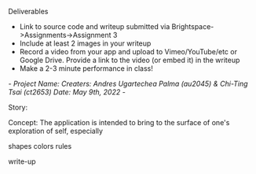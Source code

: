 Deliverables
- Link to source code and writeup submitted via Brightspace->Assignments->Assignment 3
- Include at least 2 images in your writeup
- Record a video from your app and upload to Vimeo/YouTube/etc or Google Drive. Provide a link to the video (or embed it) in the writeup
- Make a 2-3 minute performance in class!

*-
Project Name: 
Creaters: Andres Ugartechea Palma (au2045) & Chi-Ting Tsai (ct2653)
Date: May 9th, 2022
-*

Story: 

Concept: 
The application is intended to bring to the surface of one's exploration of self, especially 




shapes
colors
rules


write-up
